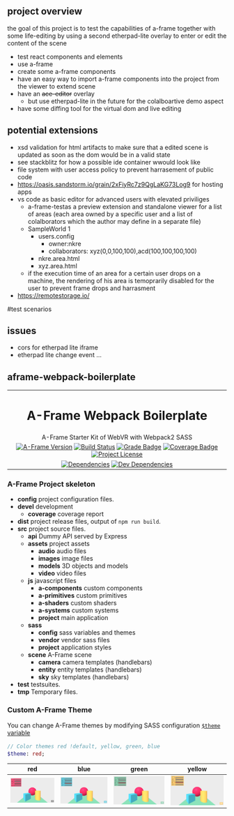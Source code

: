 ## project overview

the goal of this project is to test the capabilities of a-frame together with some life-editing by using a second etherpad-lite overlay to enter or edit the content of the scene

* test react components and elements
* use a-frame
* create some a-frame components
* have an easy way to import a-frame components into the project from the viewer to extend scene
* have an <strike>ace-editor</strike> overlay  
    * but use etherpad-lite in the future for the colalboartive demo aspect
* have some diffing tool for the virtual dom and live editing

    
## potential extensions

* xsd validation for html artifacts to make sure that a edited scene is updated as soon as the dom would be in a valid state    
* see stackblitz for how a possible ide container wwould look like
* file system with user access policy to prevent harrasement of public code
* https://oasis.sandstorm.io/grain/2xFiyRc7z9QgLaKG73Log9 for hosting apps
* vs code as basic editor for advanced users with elevated priviliges
    * a-frame-testas a preview extension and standalone viewer for a list of areas (each area owned by a specific user and a list of colalborators which the author may define in a separate file) 
    * SampleWorld 1
        * users.config
            * owner:nkre
            * collaborators: xyz(0,0,100,100),acd(100,100,100,100)
        * nkre.area.html
        * xyz.area.html
    * if the execution time of an area for a certain user drops on a machine, the rendering of his area is temoprarily disabled for the user to prevent frame drops and harrasment
* https://remotestorage.io/        
        



#test scenarios


## issues

* cors for etherpad lite iframe
* etherpad lite change event ...

## aframe-webpack-boilerplate

| |
| :---: |
| <h1>A-Frame Webpack Boilerplate</h1> |
| A-Frame Starter Kit of WebVR with Webpack2 SASS |
| [![A-Frame Version][aframe-image]][aframe-url] [![Build Status][ci-image]][ci-url] [![Grade Badge][codacy-grade-image]][codacy-grade-url] [![Coverage Badge][coverage-image]][coverage-url]  [![Project License][license-image]][license-url] |
| [![Dependencies][dep-status-image]][dep-status-url] [![Dev Dependencies][devdep-status-image]][devdep-status-url] |

### A-Frame Project skeleton

- **config** project configuration files.
- **devel** development
  - **coverage** coverage report
- **dist** project release files, output of `npm run build`.
- **src** project source files.
  - **api** Dummy API served by Express
  - **assets** project assets
    - **audio** audio files
    - **images** image files
    - **models** 3D objects and models
    - **video** video files
  - **js** javascript files
    - **a-components** custom components
    - **a-primitives** custom primitives
    - **a-shaders** custom shaders
    - **a-systems** custom systems
    - **project** main application
  - **sass**
    - **config** sass variables and themes
    - **vendor** vendor sass files
    - **project** application styles
  - **scene** A-Frame scene
    - **camera** camera templates (handlebars)
    - **entity** entity templates (handlebars)
    - **sky** sky templates (handlebars)
- **test** testsuites.
- **tmp** Temporary files.

### Custom A-Frame Theme
You can change A-Frame themes by modifying SASS configuration [`$theme` variable](src/sass/config/_index.scss)
```sass
// Color themes red !default, yellow, green, blue
$theme: red;
```
| red | blue | green | yellow |
| :---: | :---: | :---: | :---: |
| ![Theme Default][screeenshot-theme-red] | ![Theme Default][screeenshot-theme-blue]  | ![Theme Default][screeenshot-theme-green]  | ![Theme Default][screeenshot-theme-yellow] |

<!-- ASSETS and LINKS -->
<!-- License -->
[license-image]: https://img.shields.io/badge/license-MIT-blue.svg?style=flat-square
[license-url]: https://raw.githubusercontent.com/mkungla/aframe-php/master/LICENSE

<!-- A-Frame -->
[aframe-image]: https://img.shields.io/badge/a--frame-0.5.0-FC3164.svg?style=flat-square
[aframe-url]: https://aframe.io/

<!-- travis-ci -->
[ci-image]: https://travis-ci.org/mkungla/aframe-webpack-boilerplate.svg?branch=master
[ci-url]: https://travis-ci.org/mkungla/aframe-webpack-boilerplate

<!-- Codacy Badge Grade -->
[codacy-grade-image]: https://api.codacy.com/project/badge/Grade/7a47a8ae8682467b9e33a3d47a6fbd54
[codacy-grade-url]: https://www.codacy.com/app/marko-kungla/aframe-webpack-boilerplate?utm_source=github.com&amp;utm_medium=referral&amp;utm_content=mkungla/aframe-webpack-boilerplate&amp;utm_campaign=Badge_Grade

<!-- Codacy Badge Coverage -->
[coverage-image]: https://api.codacy.com/project/badge/Coverage/7a47a8ae8682467b9e33a3d47a6fbd54
[coverage-url]: https://www.codacy.com/app/marko-kungla/aframe-webpack-boilerplate?utm_source=github.com&amp;utm_medium=referral&amp;utm_content=mkungla/aframe-webpack-boilerplate&amp;utm_campaign=Badge_Coverage

[dep-status-image]: https://david-dm.org/mkungla/aframe-webpack-boilerplate/status.svg
[dep-status-url]: https://david-dm.org/mkungla/aframe-webpack-boilerplate#info=dependencies
[devdep-status-image]: https://david-dm.org/mkungla/aframe-webpack-boilerplate/dev-status.svg
[devdep-status-url]: https://david-dm.org/mkungla/aframe-webpack-boilerplate#info=devDependencies

<!-- Screenshots -->
[screeenshot-theme-red]: src/assets/images/screenshots/theme-red.png
[screeenshot-theme-blue]: src/assets/images/screenshots/theme-blue.png
[screeenshot-theme-green]: src/assets/images/screenshots/theme-green.png
[screeenshot-theme-yellow]: src/assets/images/screenshots/theme-yellow.png

